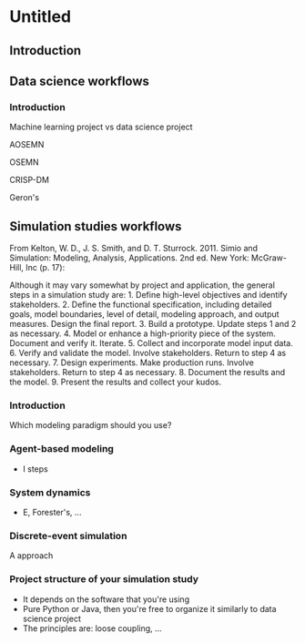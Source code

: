 # Untitled

## Introduction

## Data science workflows

### Introduction

Machine learning project vs data science project

AOSEMN

OSEMN

CRISP-DM

Geron's 

## Simulation studies workflows

From Kelton, W. D., J. S. Smith, and D. T. Sturrock. 2011. Simio and Simulation: Modeling, Analysis, Applications. 2nd ed. New York: McGraw-Hill, Inc \(p. 17\):

Although it may vary somewhat by project and application, the general steps in a simulation study are: 1. Define high-level objectives and identify stakeholders. 2. Define the functional specification, including detailed goals, model boundaries, level of detail, modeling approach, and output measures. Design the final report. 3. Build a prototype. Update steps 1 and 2 as necessary. 4. Model or enhance a high-priority piece of the system. Document and verify it. Iterate. 5. Collect and incorporate model input data. 6. Verify and validate the model. Involve stakeholders. Return to step 4 as necessary. 7. Design experiments. Make production runs. Involve stakeholders. Return to step 4 as necessary. 8. Document the results and the model. 9. Present the results and collect your kudos.

### Introduction

Which modeling paradigm should you use?

### Agent-based modeling

* I steps

### System dynamics

* E, Forester's, ...

### Discrete-event simulation

A approach

### Project structure of your simulation study

* It depends on the software that you're using
* Pure Python or Java, then you're free to organize it similarly to data science project
* The principles are: loose coupling, ...

